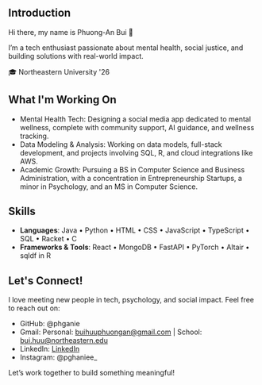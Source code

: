 ## Introduction

Hi there, my name is Phuong-An Bui 👋

I’m a tech enthusiast passionate about mental health, social justice, and building solutions with real-world impact.

🎓 Northeastern University '26

## What I'm Working On

- Mental Health Tech: Designing a social media app dedicated to mental wellness, complete with community support, AI guidance, and wellness tracking.
- Data Modeling & Analysis: Working on data models, full-stack development, and projects involving SQL, R, and cloud integrations like AWS.
- Academic Growth: Pursuing a BS in Computer Science and Business Administration, with a concentration in Entrepreneurship Startups, a minor in Psychology, and an MS in Computer Science.

## Skills

- **Languages**: Java • Python • HTML • CSS • JavaScript • TypeScript • SQL • Racket • C
- **Frameworks & Tools**: React • MongoDB • FastAPI • PyTorch • Altair • sqldf in R

## Let's Connect!

I love meeting new people in tech, psychology, and social impact. Feel free to reach out on:
- GitHub: @phganie
- Gmail: Personal: buihuuphuongan@gmail.com | School: bui.huu@northeastern.edu
- LinkedIn: [LinkedIn](https://www.linkedin.com/in/phganie)
- Instagram: @pghaniee_

Let’s work together to build something meaningful!
